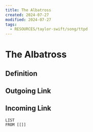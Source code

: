 ```yaml
---
title: The Albatross
created: 2024-07-27
modified: 2024-07-27
tags:
  - RESOURCES/taylor-swift/song/ttpd
---
```

# The Albatross
## Definition

## Outgoing Link

## Incoming Link
```dataview
LIST
FROM [[]]
```
